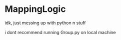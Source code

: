 # MappingLogic
idk, just messing up with python n stuff

i dont recommend running Group.py on local machine

